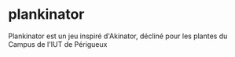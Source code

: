 # plankinator

Plankinator est un jeu inspiré d'Akinator, décliné pour les plantes du Campus de l'IUT de Périgueux